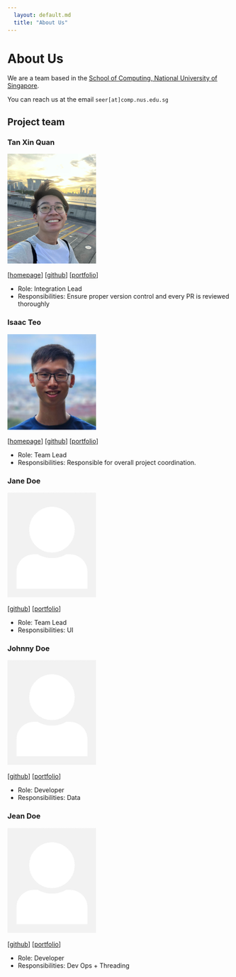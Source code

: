 ```yaml
---
  layout: default.md
  title: "About Us"
---
```


# About Us

We are a team based in the [School of Computing, National University of Singapore](http://www.comp.nus.edu.sg).

You can reach us at the email `seer[at]comp.nus.edu.sg`

## Project team


### Tan Xin Quan

<img src="images/xqtann.png" width="200px">

[[homepage](http://www.comp.nus.edu.sg/~damithch)]
[[github](http://github.com/xqtann)]
[[portfolio](team/xinquan.md)]

* Role: Integration Lead
* Responsibilities: Ensure proper version control and every PR is reviewed thoroughly

### Isaac Teo

<img src="images/itzxitzx.png" width="200px">

[[homepage](http://www.comp.nus.edu.sg/~damithch)]
[[github](https://github.com/itzxitzx)]
[[portfolio](team/isaac.md)]

* Role: Team Lead
* Responsibilities: Responsible for overall project coordination.


### Jane Doe

<img src="images/johndoe.png" width="200px">

[[github](http://github.com/johndoe)]
[[portfolio](team/johndoe.md)]

* Role: Team Lead
* Responsibilities: UI

### Johnny Doe

<img src="images/johndoe.png" width="200px">

[[github](http://github.com/johndoe)] [[portfolio](team/johndoe.md)]

* Role: Developer
* Responsibilities: Data

### Jean Doe

<img src="images/johndoe.png" width="200px">

[[github](http://github.com/johndoe)]
[[portfolio](team/johndoe.md)]

* Role: Developer
* Responsibilities: Dev Ops + Threading

